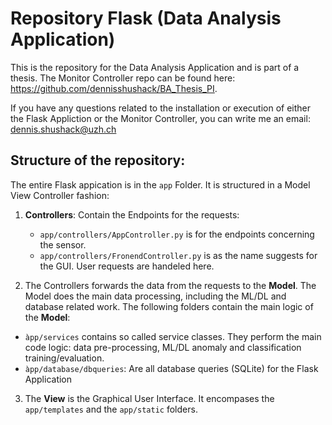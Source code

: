 # Repository Flask (Data Analysis Application)

This is the repository for the Data Analysis Application and is part of a thesis. The Monitor Controller repo can be found here: https://github.com/dennisshushack/BA_Thesis_PI.

If you have any questions related to the installation or execution of either the Flask Appliction or the Monitor Controller, you can write me an email:
dennis.shushack@uzh.ch

## Structure of the repository:
The entire Flask appication is in the `app` Folder. It is structured in a Model View Controller fashion:
1. **Controllers**: Contain the Endpoints for the requests:
   * `app/controllers/AppController.py` is for the endpoints concerning the sensor.
   * `app/controllers/FronendController.py` is as the name suggests for the GUI. User requests are handeled here.
   
2. The Controllers forwards the data from the requests to the **Model**. The Model does the main data processing, including the ML/DL and database related work. The following folders contain the main logic of the **Model**:
  * `àpp/services` contains so called service classes. They perform the main code logic: data pre-processing, ML/DL anomaly and classification training/evaluation.
  * `àpp/database/dbqueries`: Are all database queries (SQLite) for the Flask Application 

3. The **View** is the Graphical User Interface. It encompases the `app/templates` and the `app/static` folders.
